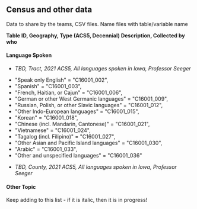 ## Census and other data
Data to share by the teams, CSV files.  Name files with table/variable name


**Table ID, Geography, Type (ACS5, Decennial) Description, Collected by who**


#### Language Spoken
- *TBD, Tract, 2021 ACS5, All languages spoken in Iowa, Professor Seeger*
 * "Speak only English" = "C16001_002",
 * "Spanish" = "C16001_003", 
 * "French, Haitian, or Cajun" = "C16001_006", 
 * "German or other West Germanic languages" = "C16001_009", 
 * "Russian, Polish, or other Slavic languages" = "C16001_012",
 * "Other Indo-European languages" = "C16001_015",
 * "Korean" = "C16001_018",
 * "Chinese (incl. Mandarin, Cantonese)" = "C16001_021",
 * "Vietnamese" = "C16001_024",
 * "Tagalog (incl. Filipino)" = "C16001_027", 
 * "Other Asian and Pacific Island languages" = "C16001_030",
 * "Arabic" = "C16001_033",
 * "Other and unspecified languages" = "C16001_036"
- *TBD, County, 2021 ACS5, All languages spoken in Iowa, Professor Seeger*

#### Other Topic


Keep adding to this list  - if it is italic, then it is in progress!

